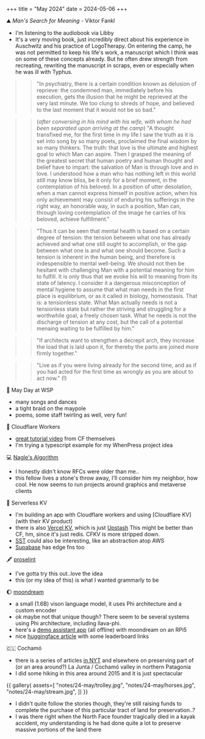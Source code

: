 +++
title = "May 2024"
date = 2024-05-06
+++

:mountain: _Man's Search for Meaning_ - Viktor Fankl
- I'm listening to the audiobook via Libby
- It's a very moving book, just incredibly direct about his experience in Auschwitz
and his practice of LogoTherapy.
On entering the camp, he was not permitted to keep his life's work, a manuscript which I think was on some of these concepts already.
But he often drew strength from recreating, rewriting the manuscript in scraps, even or especially when he was ill with Typhus.

>> "In psychiatry, there is a certain condition known as delusion of reprieve:
the condemned man, immediately before his execution,
gets the illusion that he might be reprieved at the very last minute.
We too clung to shreds of hope, and believed to the last moment that it would not be so bad."

>> (_after conversing in his mind with his wife, with whom he had been separated upon arriving at the camp_)
"A thought transfixed me, for the first time in my life I saw the truth as it is set into song by so many poets,
proclaimed the final wisdom by so many thinkers.
The truth: that love is the ultimate and highest goal to which Man can aspire.
Then I grasped the meaning of the greatest secret that human poetry and human thought and belief have to impart:
the salvation of Man is through love and in love.
I understood how a man who has nothing left in this world still may know bliss, be it only for a brief moment,
in the contemplation of his beloved.
In a position of utter desolation, when a man cannot express himself in positive action,
when his only achievement may consist of enduring his sufferings in the right way, an honorable way,
in such a position, Man can, through loving contemplation of the image he carries of his beloved, achieve fulfillment."

>> "Thus it can be seen that mental health is based on a certain degree of tension:
the tension between what one has already achieved and what one still ought to accomplish,
or the gap between what one is and what one should become.
Such a tension is inherent in the human being, and therefore is indespensible to mental well-being.
We should not then be hesitant with challenging Man with a potential meaning for him to fulfill.
It is only thus that we evoke his will to meaning from its state of latency.
I consider it a dangerous misconception of mental hygiene to assume that what man needs in the first place is equilibrium,
or as it called in biology, homeostasis.
That is: a tensionless state.
What Man actually needs is not a tensionless state but rather the striving and struggling for a worthwhile goal,
a freely chosen task.
What he needs is not the discharge of tension at any cost,
but the call of a potential menaing waiting to be fulfilled by him."

>> "If architects want to strengthen a decrepit arch,
they increase the load that is laid upon it,
for thereby the parts are joined more firmly together."

>> "Live as if you were living already for the second time,
and as if you had acted for the first time as wrongly as you are about to act now." (!)

:cherry_blossom: May Day at WSP
- many songs and dances
- a tight braid on the maypole
- poems, some staff twirling as well, very fun!

:construction_worker: Cloudflare Workers
- [great tutorial video](https://www.youtube.com/watch?v=H7Qe96fqg1M) from CF themselves
- I'm trying a typescript example for my WhenPress project idea

:computer: [Nagle's Algorithm](https://en.wikipedia.org/wiki/Nagle%27s_algorithm)
- I honestly didn't know RFCs were older than me..
- this fellow lives a stone's throw away, I'll consider him my neighbor, how cool.
He now seems to run projects around graphics and metaverse clients

:key: Serverless KV
- I'm building an app with Cloudflare workers and using [Cloudflare KV](with their KV product)
- there is also [Vercel KV](https://vercel.com/docs/storage/vercel-kv),
which is just [Upstash](https://upstash.com)
This might be better than CF, hm, since it's just redis. CFKV is more stripped down.
- [SST](https://sst.dev/) could also be interesting, like an abstraction atop AWS
- [Supabase](https://supabase.com/docs/guides/functions) has edge fns too

:fountain_pen: [proselint](https://github.com/amperser/proselint)
- I've gotta try this out..love the idea
- this (or my idea of this) is what I wanted grammarly to be

:moon: [moondream](https://github.com/vikhyat/moondream/tree/main)
- a small (1.6B) vison language model,
it uses Phi architecture and a custom encoder
- ok maybe not that unique though?
There seem to be several systems using Phi architecture, including llava-phi.
- here's a [demo assistant app](https://github.com/nkasmanoff/pi-card) (all offline) with moondream on an RPi5
- nice [huggingface article](https://huggingface.co/blog/vlms) with some leaderboard links

:chile: Cochamó
- there is a series of articles [in NYT](https://www.nytimes.com/2024/04/30/climate/chile-cochamo-valley-puelo-patagonia.html) and elsewhere
on preserving part of (or an area around?) La Junta / Cochamó valley in northern Patagonia
- I did some hiking in this area around 2015 and it is just spectacular

{{ gallery(
  assets=[
    "notes/24-may/trolley.jpg",
    "notes/24-may/horses.jpg",
    "notes/24-may/stream.jpg",
  ])
}}

- I didn't quite follow the stories though, they're still raising funds to complete the purchase of this particular tract of land for preservation..?
- I was there right when the North Face founder tragically died in a kayak accident,
my understanding is he had done quite a lot to preserve massive portions of the land there
